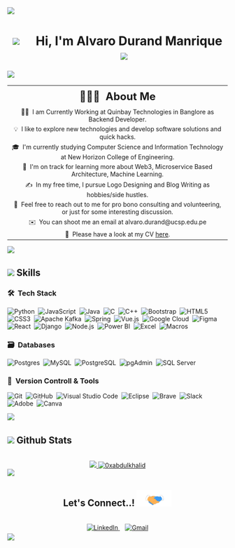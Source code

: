<img src="https://user-images.githubusercontent.com/73097560/115834477-dbab4500-a447-11eb-908a-139a6edaec5c.gif">

<h1 align="center">
    <img src="https://media1.tenor.com/m/P-J95-PzmjAAAAAC/snorlax-waving.gif" width="100" style="vertical-align: middle; margin-right: 30px;">
    <span style="vertical-align: middle; line-height: 0;"><b>Hi, I'm Alvaro Durand Manrique</b></span>
    <img src="https://media1.tenor.com/m/P-J95-PzmjAAAAAC/snorlax-waving.gif" width="100" style="vertical-align: middle; margin-left: 30px;">
</h1>




<img src="https://user-images.githubusercontent.com/73097560/115834477-dbab4500-a447-11eb-908a-139a6edaec5c.gif">

<div align="center">

<table style="width: 100%; text-align: center; border: none;">
  <tr>
    <th colspan="2" style="font-size: 24px; padding: 10px;">👨🏻‍💻 &nbsp;About Me</th>
  </tr>
  <tr>
    <td>👨‍💻 &nbsp;I am Currently Working at Quinbay Technologies in Banglore as Backend Developer.</td>
  </tr>
  <tr>
    <td>💡 &nbsp;I like to explore new technologies and develop software solutions and quick hacks.</td>
  </tr>
  <tr>
    <td>🎓 &nbsp;I'm currently studying Computer Science and Information Technology at New Horizon College of Engineering.</td>
  </tr>
  <tr>
    <td>🌱 &nbsp;I'm on track for learning more about Web3, Microservice Based Architecture, Machine Learning.</td>
  </tr>
  <tr>
    <td>✍️ &nbsp;In my free time, I pursue Logo Designing and Blog Writing as hobbies/side hustles.</td>
  </tr>
  <tr>
    <td>💬 &nbsp;Feel free to reach out to me for pro bono consulting and volunteering, or just for some interesting discussion.</td>
  </tr>
  <tr>
    <td>✉️ &nbsp;You can shoot me an email at alvaro.durand@ucsp.edu.pe</td>
  </tr>
  <tr>
    <td>📄 &nbsp;Please have a look at my CV <a href="https://drive.google.com/file/d/1j_e2QQjgcy7FbRv69JoFvufS-K6qjKLx/view?usp=drive_link" target="_blank">here</a>.</td>
  </tr>
</table>
</div>

<img src="https://user-images.githubusercontent.com/73097560/115834477-dbab4500-a447-11eb-908a-139a6edaec5c.gif">

## <img src="https://media2.giphy.com/media/QssGEmpkyEOhBCb7e1/giphy.gif?cid=ecf05e47a0n3gi1bfqntqmob8g9aid1oyj2wr3ds3mg700bl&rid=giphy.gif" width="25"><b> Skills</b>


### 🛠 &nbsp;Tech Stack


![Python](https://img.shields.io/badge/python-3670A0?style=for-the-badge&logo=python&logoColor=ffdd54)&nbsp;
![JavaScript](https://img.shields.io/badge/javascript-%23323330.svg?style=for-the-badge&logo=javascript&logoColor=%23F7DF1E)&nbsp;
![Java](https://img.shields.io/badge/java-%23ED8B00.svg?style=for-the-badge&logo=java&logoColor=white)&nbsp;
![C](https://img.shields.io/badge/c-%2300599C.svg?style=for-the-badge&logo=c&logoColor=white)&nbsp;
![C++](https://img.shields.io/badge/c++-%2300599C.svg?style=for-the-badge&logo=c%2B%2B&logoColor=white)&nbsp;
![Bootstrap](https://img.shields.io/badge/bootstrap-%23563D7C.svg?style=for-the-badge&logo=bootstrap&logoColor=white)&nbsp;
![HTML5](https://img.shields.io/badge/html5-%23E34F26.svg?style=for-the-badge&logo=html5&logoColor=white)&nbsp;
![CSS3](https://img.shields.io/badge/css3-%231572B6.svg?style=for-the-badge&logo=css3&logoColor=white)&nbsp;
![Apache Kafka](https://img.shields.io/badge/Apache%20Kafka-000?style=for-the-badge&logo=apachekafka)&nbsp;
![Spring](https://img.shields.io/badge/spring-%236DB33F.svg?style=for-the-badge&logo=spring&logoColor=white)&nbsp;
![Vue.js](https://img.shields.io/badge/vuejs-%2335495e.svg?style=for-the-badge&logo=vuedotjs&logoColor=%234FC08D)&nbsp;
![Google Cloud](https://img.shields.io/badge/GoogleCloud-%234285F4.svg?style=for-the-badge&logo=google-cloud&logoColor=white)&nbsp;
![Figma](https://img.shields.io/badge/figma-%23F24E1E.svg?style=for-the-badge&logo=figma&logoColor=white)&nbsp;
![React](https://img.shields.io/badge/react-%2361DAFB.svg?style=for-the-badge&logo=react&logoColor=white)&nbsp;
![Django](https://img.shields.io/badge/django-%23092E20.svg?style=for-the-badge&logo=django&logoColor=white)&nbsp;
![Node.js](https://img.shields.io/badge/Node.js-%23339933.svg?style=for-the-badge&logo=node.js&logoColor=white)&nbsp;
![Power BI](https://img.shields.io/badge/Power%20BI-%23047A47.svg?style=for-the-badge&logo=powerbi&logoColor=white)&nbsp;
![Excel](https://img.shields.io/badge/Excel-%23247697.svg?style=for-the-badge&logo=microsoft-excel&logoColor=white)&nbsp;
![Macros](https://img.shields.io/badge/Macros-%230E4C97.svg?style=for-the-badge&logo=microsoft-office&logoColor=white)&nbsp;


### 🗃 &nbsp;Databases

![Postgres](https://img.shields.io/badge/postgres-%23316192.svg?style=for-the-badge&logo=postgresql&logoColor=white)&nbsp;
![MySQL](https://img.shields.io/badge/MySQL-%234479A1.svg?style=for-the-badge&logo=mysql&logoColor=white)&nbsp;
![PostgreSQL](https://img.shields.io/badge/PostgreSQL-%23316192.svg?style=for-the-badge&logo=postgresql&logoColor=white)&nbsp;
![pgAdmin](https://img.shields.io/badge/pgAdmin-%23193584.svg?style=for-the-badge&logo=pgadmin&logoColor=white)&nbsp;
![SQL Server](https://img.shields.io/badge/SQL%20Server-%230078D4.svg?style=for-the-badge&logo=microsoft-sql-server&logoColor=white)&nbsp;


### 🧰 &nbsp;Version Controll & Tools 

![Git](https://img.shields.io/badge/git-%23F05033.svg?style=for-the-badge&logo=git&logoColor=white)&nbsp;
![GitHub](https://img.shields.io/badge/github-%23121011.svg?style=for-the-badge&logo=github&logoColor=white)&nbsp;
![Visual Studio Code](https://img.shields.io/badge/Visual%20Studio%20Code-0078d7.svg?style=for-the-badge&logo=visual-studio-code&logoColor=white)&nbsp;
![Eclipse](https://img.shields.io/badge/Eclipse-FE7A16.svg?style=for-the-badge&logo=Eclipse&logoColor=white)&nbsp;
![Brave](https://img.shields.io/badge/Brave-FB542B?style=for-the-badge&logo=Brave&logoColor=white)&nbsp;
![Slack](https://img.shields.io/badge/Slack-4A154B?style=for-the-badge&logo=slack&logoColor=white)&nbsp;
![Adobe](https://img.shields.io/badge/adobe-%23FF0000.svg?style=for-the-badge&logo=adobe&logoColor=white)&nbsp;
![Canva](https://img.shields.io/badge/Canva-%2300C4CC.svg?style=for-the-badge&logo=Canva&logoColor=white)&nbsp;

<img src="https://user-images.githubusercontent.com/73097560/115834477-dbab4500-a447-11eb-908a-139a6edaec5c.gif">


## <img src="https://media.giphy.com/media/iY8CRBdQXODJSCERIr/giphy.gif" width="35"><b> Github Stats </b>
<br>

<div align="center">

<a href="https://github.com/0xabdulkhalid/">
  <img src="https://github-readme-stats.vercel.app/api?username=0xabdulkhalid&include_all_commits=true&count_private=true&show_icons=true&line_height=20&title_color=7A7ADB&icon_color=2234AE&text_color=D3D3D3&bg_color=0,000000,130F40" width="450"/>
  <img src="https://github-readme-stats.vercel.app/api/top-langs?username=0xabdulkhalid&show_icons=true&locale=en&layout=compact&line_height=20&title_color=7A7ADB&icon_color=2234AE&text_color=D3D3D3&bg_color=0,000000,130F40" width="375"  alt="0xabdulkhalid"/>

</a>
</div>

<img src="https://user-images.githubusercontent.com/73097560/115834477-dbab4500-a447-11eb-908a-139a6edaec5c.gif">


## <div align="center"><b> Let's Connect..!</b> <img src="https://github.com/0xAbdulKhalid/0xAbdulKhalid/raw/main/assets/mdImages/handshake.gif" width="80"></div>
<br>

<div align="center">
<a href="https://www.linkedin.com/in/alvaro-durand-825738164/" target="_blank">
<img src="https://img.shields.io/badge/linkedin-Alvaro%20Durand-%2300acee.svg?color=405DE6&style=for-the-badge&logo=linkedin&logoColor=white" alt="LinkedIn" style="margin-bottom: 5px;"/>
</a>
&nbsp;&nbsp;
<a href="mailto:alvaro.durand@ucsp.edu.pe">
<img src="https://img.shields.io/badge/gmail-Alvaro%20Durand-%23EA4335.svg?style=for-the-badge&logo=gmail&logoColor=white" alt="Gmail" style="margin-bottom: 5px;" />
</a>
</div>



<img src="https://user-images.githubusercontent.com/73097560/115834477-dbab4500-a447-11eb-908a-139a6edaec5c.gif">


